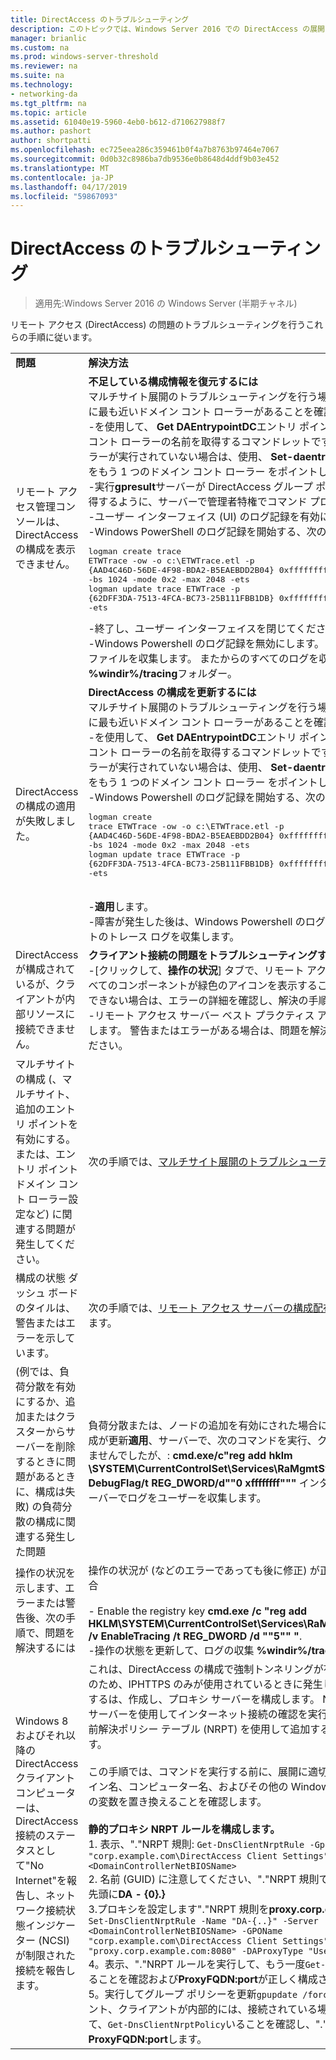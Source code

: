 ```yaml
---
title: DirectAccess のトラブルシューティング
description: このトピックでは、Windows Server 2016 での DirectAccess の展開のトラブルシューティングに関する情報を提供します。
manager: brianlic
ms.custom: na
ms.prod: windows-server-threshold
ms.reviewer: na
ms.suite: na
ms.technology:
- networking-da
ms.tgt_pltfrm: na
ms.topic: article
ms.assetid: 61040e19-5960-4eb0-b612-d710627988f7
ms.author: pashort
author: shortpatti
ms.openlocfilehash: ec725eea286c359461b0f4a7b8763b97464e7067
ms.sourcegitcommit: 0d0b32c8986ba7db9536e0b8648d4ddf9b03e452
ms.translationtype: MT
ms.contentlocale: ja-JP
ms.lasthandoff: 04/17/2019
ms.locfileid: "59867093"
---
```

# <a name="troubleshooting-directaccess"></a>DirectAccess のトラブルシューティング

>適用先:Windows Server 2016 の Windows Server (半期チャネル)

リモート アクセス (DirectAccess) の問題のトラブルシューティングを行うこれらの手順に従います。  
  
|||  
|-|-|  
|**問題**|**解決方法**|  
|リモート アクセス管理コンソールは、DirectAccess の構成を表示できません。|**不足している構成情報を復元するには**<br />マルチサイト展開のトラブルシューティングを行う場合は、エントリ ポイントに最も近いドメイン コント ローラーがあることを確認します。<br />-を使用して、 **Get DAEntrypointDC**エントリ ポイントに最も近いドメイン コント ローラーの名前を取得するコマンドレットです。 ドメイン コント ローラーが実行されていない場合は、使用、 **Set-daentrypointdc**コマンドレットをもう 1 つのドメイン コント ローラー をポイントします。<br />-実行**gpresult**サーバーが DirectAccess グループ ポリシー オブジェクトを取得するように、サーバーで管理者特権でコマンド プロンプトからです。<br />-ユーザー インターフェイス (UI) のログ記録を有効にします。<br />-Windows PowerShell のログ記録を開始する、次のコマンドを使います。<pre>logman create trace ETWTrace -ow -o c:\ETWTrace.etl -p {AAD4C46D-56DE-4F98-BDA2-B5EAEBDD2B04} 0xffffffffffffffff 0xff -nb 16 16 -bs 1024 -mode 0x2 -max 2048 -ets <br />logman update trace ETWTrace -p {62DFF3DA-7513-4FCA-BC73-25B111FBB1DB} 0xffffffffffffffff 0xff -ets</pre><repro>-終了し、ユーザー インターフェイスを閉じてください。<br />-Windows Powershell のログ記録を無効にします。 イベント トレース ログ ファイルを収集します。 またからのすべてのログを収集、 **%windir%/tracing**フォルダー。|  
|DirectAccess の構成の適用が失敗しました。|**DirectAccess の構成を更新するには**<br />マルチサイト展開のトラブルシューティングを行う場合は、エントリ ポイントに最も近いドメイン コント ローラーがあることを確認します。<br />-を使用して、 **Get DAEntrypointDC**エントリ ポイントに最も近いドメイン コント ローラーの名前を取得するコマンドレットです。 ドメイン コント ローラーが実行されていない場合は、使用、 **Set-daentrypointdc**コマンドレットをもう 1 つのドメイン コント ローラー をポイントします。<br />-Windows Powershell のログ記録を開始する、次のコマンドを使います。<br /><pre>logman create trace ETWTrace -ow -o c:\ETWTrace.etl -p {AAD4C46D-56DE-4F98-BDA2-B5EAEBDD2B04} 0xffffffffffffffff 0xff -nb 16 16 -bs 1024 -mode 0x2 -max 2048 -ets<br />logman update trace ETWTrace -p {62DFF3DA-7513-4FCA-BC73-25B111FBB1DB} 0xffffffffffffffff 0xff -ets</pre>    <repro><br />-**適用**します。<br />-障害が発生した後は、Windows Powershell のログ記録を無効にし、イベントのトレース ログを収集します。|  
|DirectAccess が構成されているが、クライアントが内部リソースに接続できません。|**クライアント接続の問題をトラブルシューティングするには**<br />-[クリックして、**操作の状況**] タブで、リモート アクセス管理コンソールをすべてのコンポーネントが緑色のアイコンを表示することを確認してください。 できない場合は、エラーの詳細を確認し、解決の手順に従います。<br />-リモート アクセス サーバー ベスト プラクティス アナライザー (BPA) を実行します。 警告またはエラーがある場合は、問題を解決する解決手順に従ってください。|  
|マルチサイトの構成 (、マルチサイト、追加のエントリ ポイントを有効にする。 または、エントリ ポイント ドメイン コント ローラー設定など) に関連する問題が発生してください。|次の手順では、[マルチサイト展開のトラブルシューティングを行う](https://technet.microsoft.com/library/jj554657(v=ws.11).aspx)します。|  
|構成の状態 ダッシュ ボードのタイルは、警告またはエラーを示しています。|次の手順では、[リモート アクセス サーバーの構成配布のステータスを監視](https://technet.microsoft.com/library/jj574221(v=ws.11).aspx)します。|  
|(例では、負荷分散を有効にするか、追加またはクラスターからサーバーを削除するときに問題があるときに、構成は失敗) の負荷分散の構成に関連する発生した問題|負荷分散または、ノードの追加を有効にされた場合にクリックしたときに、構成が更新**適用**、サーバーで、次のコマンドを実行、クラスターが正しく形成しませんでしたが、: **cmd.exe/c"reg add hklm \SYSTEM\CurrentControlSet\Services\RaMgmtSvc\Parameters/f/v DebugFlag/t REG_DWORD/d""0 xffffffff"""** インターフェイスが、新しいサーバーでログをユーザーを収集します。|  
|操作の状況を示します、エラーまたは警告後、次の手順で、問題を解決するには|操作の状況が (などのエラーであっても後に修正) が正しくない情報を表示: 場合<br /><br />-   Enable the registry key **cmd.exe /c "reg add HKLM\SYSTEM\CurrentControlSet\Services\RaMgmtSvc\Parameters /f /v EnableTracing /t REG_DWORD /d ""5"" "**.<br />-操作の状態を更新して、ログの収集 **%windir%/tracing**します。|  
|Windows 8 およびそれ以降の DirectAccess クライアント コンピューターは、DirectAccess 接続のステータスとして"No Internet"を報告し、ネットワーク接続状態インジケーター (NCSI) が制限された接続を報告します。|これは、DirectAccess の構成で強制トンネリングが有効になっているし、このため、IPHTTPS のみが使用されているときに発生します。 この問題を解決するは、作成し、プロキシ サーバーを構成します。 NCSI は、このプロキシ サーバーを使用してインターネット接続の確認を実行します。 静的プロキシ名前解決ポリシー テーブル (NRPT) を使用して追加する、次の手順をお勧めします。<br /><br />この手順では、コマンドを実行する前に、展開に適切な値には、すべてのドメイン名、コンピューター名、およびその他の Windows PowerShell コマンドの変数を置き換えることを確認します。<br /><br />**静的プロキシ NRPT ルールを構成します。**<br />1. 表示、"."NRPT 規則: `Get-DnsClientNrptRule -GpoName "corp.example.com\DirectAccess Client Settings" -Server <DomainControllerNetBIOSName>`<br />2. 名前 (GUID) に注意してください、"."NRPT 規則です。 (GUID) という名の先頭に**DA - {0}.}**<br />3.プロキシを設定します"."NRPT 規則を**proxy.corp.example.com:8080**:  `Set-DnsClientNrptRule -Name "DA-{..}" -Server <DomainControllerNetBIOSName> -GPOName "corp.example.com\DirectAccess Client Settings" -DAProxyServerName "proxy.corp.example.com:8080" -DAProxyType "UseProxyName"`<br />4。表示、"."NRPT ルールを実行して、もう一度`Get-DnsClientNrptRule`、いることを確認および**ProxyFQDN:port**が正しく構成されました。<br />5。実行してグループ ポリシーを更新`gpupdate /force`DirectAccess クライアント、クライアントが内部的には、接続されている場合、表示 NRPT を使用して、`Get-DnsClientNrptPolicy`いることを確認し、"."ルールの表示**ProxyFQDN:port**します。|  
  


